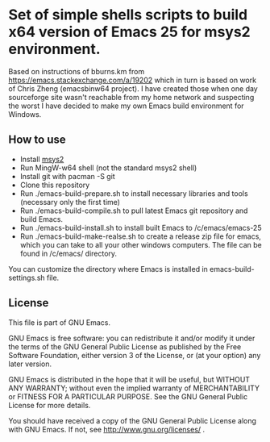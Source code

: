 Set of simple shells scripts to build x64 version of Emacs 25 for msys2 environment.
=======================

Based on instructions of bburns.km from https://emacs.stackexchange.com/a/19202 which in turn is based on work of Chris Zheng (emacsbinw64 project). I have created those when one day sourceforge site wasn't reachable from my home network and suspecting the worst I have decided to make my own Emacs build environment for Windows.

How to use 
--------------
* Install [msys2](https://msys2.github.io/)
* Run MingW-w64 shell (not the standard msys2 shell)
* Install git with pacman -S git
* Clone this repository
* Run ./emacs-build-prepare.sh to install necessary libraries and tools (necessary only the first time)
* Run ./emacs-build-compile.sh to pull latest Emacs git repository and build Emacs.
* Run ./emacs-build-install.sh to install built Emacs to /c/emacs/emacs-25
* Run ./emacs-build-make-realse.sh to create a release zip file for emacs, which you can take to all your other windows computers. The file can be found in /c/emacs/ directory.

You can customize the directory where Emacs is installed in emacs-build-settings.sh file.

License
--------------
This file is part of GNU Emacs.

GNU Emacs is free software: you can redistribute it and/or modify it under the terms of the GNU General Public License as published by the Free Software Foundation, either version 3 of the License, or (at your option) any later version.

GNU Emacs is distributed in the hope that it will be useful, but WITHOUT ANY WARRANTY; without even the implied warranty of MERCHANTABILITY or FITNESS FOR A PARTICULAR PURPOSE. See the GNU General Public License for more details.

You should have received a copy of the GNU General Public License along with GNU Emacs. If not, see http://www.gnu.org/licenses/ .
